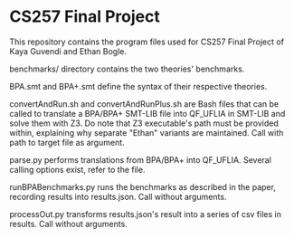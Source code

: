 # CS257 Final Project

This repository contains the program files used for CS257 Final Project of Kaya Guvendi and Ethan Bogle.

benchmarks/ directory contains the two theories' benchmarks.

BPA.smt and BPA+.smt define the syntax of their respective theories.

convertAndRun.sh and convertAndRunPlus.sh are Bash files that can be called to translate a BPA/BPA+ SMT-LIB file into QF\_UFLIA in SMT-LIB and solve them with Z3. Do note that Z3 executable's path must be provided within, explaining why separate "Ethan" variants are maintained. Call with path to target file as argument.

parse.py performs translations from BPA/BPA+ into QF\_UFLIA. Several calling options exist, refer to the file.

runBPABenchmarks.py runs the benchmarks as described in the paper, recording results into results.json. Call without arguments.

processOut.py transforms results.json's result into a series of csv files in results. Call without arguments.
